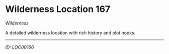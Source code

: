 # Wilderness Location 167

*Wilderness*

A detailed wilderness location with rich history and plot hooks.

---
*ID: LOC00166*